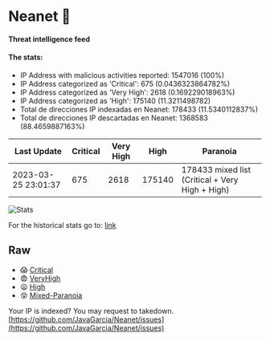 # Neanet :hocho:
#### Threat intelligence feed
#### The stats:

- IP Address with malicious activities reported: 1547016 (100%)
- IP Address categorized as 'Critical':  675 (0.0436323864782%)
- IP Address categorized as 'Very High':  2618 (0.169229018963%)
- IP Address categorized as 'High':  175140 (11.3211498782)
- Total de direcciones IP indexadas en Neanet:  178433 (11.5340112837%)
- Total de direcciones IP descartadas en Neanet:  1368583 (88.4659887163%)

| Last Update | Critical | Very High | High | Paranoia |
| --- | --- | --- | --- | --- |
| 2023-03-25 23:01:37 | 675 | 2618 | 175140 | 178433 mixed list (Critical + Very High + High)|

![Stats](https://docs.google.com/spreadsheets/d/e/2PACX-1vSnaNMIXVabIpDJjufMlzH7poXnshF3mgd8Is1g9ytUEzVsP5my4Trn8f-xkoLLQ38xpL3HtmUexLo6/pubchart?oid=501124687&format=image)

For the historical stats go to: [link](/stats.csv)
## Raw
- :scream: [Critical](https://raw.githubusercontent.com/JavaGarcia/Neanet/master/blacklists/neanet_critical.txt)
- :fearful: [VeryHigh](https://raw.githubusercontent.com/JavaGarcia/Neanet/master/blacklists/neanet_veryHigh.txtt)
- :frowning: [High](https://raw.githubusercontent.com/JavaGarcia/Neanet/master/blacklists/neanet_high.txt)
- :dizzy_face: [Mixed-Paranoia](https://raw.githubusercontent.com/JavaGarcia/Neanet/master/blacklists/neanet_all.txt)


Your IP is indexed? You may request to takedown. [https://github.com/JavaGarcia/Neanet/issues](https://github.com/JavaGarcia/Neanet/issues)










































































































































































































































































































































































































































































































































































































































































































































































































































































































































































































































































































































































































































































































































































































































































































































































































































































































































































































































































































































































































































































































































































































































































































































































































































































































































































































































































































































































































































































































































































































































































































































































































































































































































































































































































































































































































































































































































































































































































































































































































































































































































































































































































































































































































































































































































































































































































































































































































































































































































































































































































































































































































































































































































































































































































































































































































































































































































































































































































































































































































































































































































































































































































































































































































































































































































































































































































































































































































































































































































































































































































































































































































































































































































































































































































































































































































































































































































































































































































































































































































































































































































































































































































































































































































































































































































































































































































































































































































































































































































































































































































































































































































































































































































































































































































































































































































































































































































































































































































































































































































































































































































































































































































































































